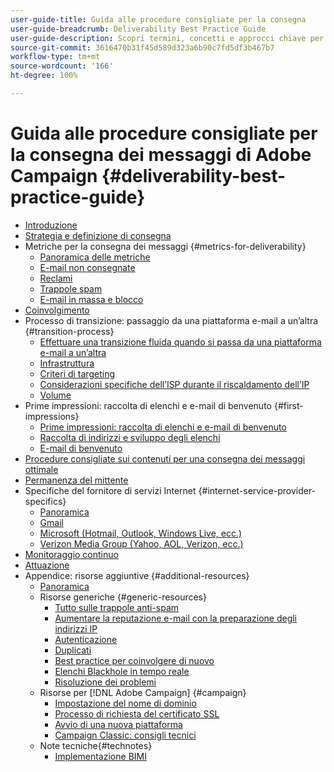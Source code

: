 ```yaml
---
user-guide-title: Guida alle procedure consigliate per la consegna
user-guide-breadcrumb: Deliverability Best Practice Guide
user-guide-description: Scopri termini, concetti e approcci chiave per la consegna dei messaggi, al fine di garantire il successo del programma di marketing.
source-git-commit: 3616470b31f45d589d323a6b90c7fd5df3b467b7
workflow-type: tm+mt
source-wordcount: '166'
ht-degree: 100%

---
```



# Guida alle procedure consigliate per la consegna dei messaggi di Adobe Campaign {#deliverability-best-practice-guide}

+ [Introduzione](/help/introduction.md)
+ [Strategia e definizione di consegna](/help/deliverability-strategy-and-definition.md)
+ Metriche per la consegna dei messaggi {#metrics-for-deliverability}
   + [Panoramica delle metriche](/help/metrics/metrics-overview.md)
   + [E-mail non consegnate](/help/metrics/bounces.md)
   + [Reclami](/help/metrics/complaints.md)
   + [Trappole spam](/help/metrics/spam-traps.md)
   + [E-mail in massa e blocco](/help/metrics/bulking-and-blocking.md)
+ [Coinvolgimento](/help/engagement.md)
+ Processo di transizione: passaggio da una piattaforma e-mail a un’altra {#transition-process}
   + [Effettuare una transizione fluida quando si passa da una piattaforma e-mail a un’altra](/help/transition-process/switching-email-platforms.md)
   + [Infrastruttura](/help/transition-process/infrastructure.md)
   + [Criteri di targeting](/help/transition-process/targeting-criteria.md)
   + [Considerazioni specifiche dell’ISP durante il riscaldamento dell’IP](/help/transition-process/isp-specific-considerations-during-ip-warming.md)
   + [Volume](/help/transition-process/volume.md)
+ Prime impressioni: raccolta di elenchi e e-mail di benvenuto {#first-impressions}
   + [Prime impressioni: raccolta di elenchi e e-mail di benvenuto](/help/first-impressions/introduction.md)
   + [Raccolta di indirizzi e sviluppo degli elenchi](/help/first-impressions/address-collection-and-list-growth.md)
   + [E-mail di benvenuto](/help/first-impressions/welcome-emails.md)
+ [Procedure consigliate sui contenuti per una consegna dei messaggi ottimale](/help/content-best-practices-for-optimal-delivery.md)
+ [Permanenza del mittente](/help/sender-permanence.md)
+ Specifiche del fornitore di servizi Internet {#internet-service-provider-specifics}
   + [Panoramica](/help/internet-service-provider-specifics/overview.md)
   + [Gmail](/help/internet-service-provider-specifics/gmail.md)
   + [Microsoft (Hotmail, Outlook, Windows Live, ecc.)](/help/internet-service-provider-specifics/microsoft.md)
   + [Verizon Media Group (Yahoo, AOL, Verizon, ecc.)](/help/internet-service-provider-specifics/verizon-media-group.md)
+ [Monitoraggio continuo](/help/ongoing-monitoring.md)
+ [Attuazione](/help/putting-it-in-practice.md)
+ Appendice: risorse aggiuntive {#additional-resources}
   + [Panoramica](/help/additional-resources/general-resources.md)
   + Risorse generiche {#generic-resources}
      + [Tutto sulle trappole anti-spam](/help/additional-resources/all-about-spam-traps.md)
      + [Aumentare la reputazione e-mail con la preparazione degli indirizzi IP](/help/additional-resources/increase-reputation-with-ip-warming.md)
      + [Autenticazione](/help/additional-resources/authentication.md)
      + [Duplicati](/help/additional-resources/duplicates.md)
      + [Best practice per coinvolgere di nuovo](/help/additional-resources/re-engagement.md)
      + [Elenchi Blackhole in tempo reale](/help/additional-resources/blocklist-databases.md)
      + [Risoluzione dei problemi](/help/additional-resources/troubleshooting.md)
   + Risorse per [!DNL Adobe Campaign] {#campaign}
      + [Impostazione del nome di dominio](/help/additional-resources/ac-domain-name-setup.md)
      + [Processo di richiesta del certificato SSL](/help/additional-resources/ac-ssl-certificate-request.md)
      + [Avvio di una nuova piattaforma](/help/additional-resources/ac-starting-new-platform.md)
      + [Campaign Classic: consigli tecnici](/help/additional-resources/acc-technical-recommendations.md)
   + Note tecniche{#technotes}
      + [Implementazione BIMI](/help/technotes/implement-bimi.md)
